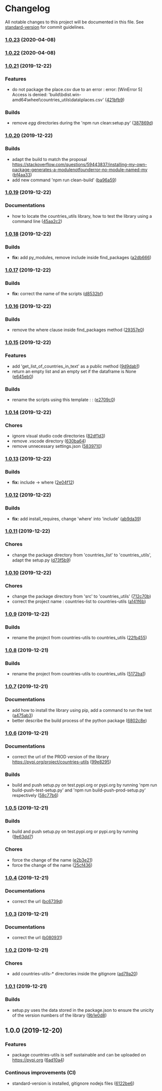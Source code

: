 # Changelog

All notable changes to this project will be documented in this file. See [standard-version](https://github.com/conventional-changelog/standard-version) for commit guidelines.

### [1.0.23](https://bitbucket.org/altf1be/countries_utils/compare/v1.0.22...v1.0.23) (2020-04-08)

### [1.0.22](https://bitbucket.org/altf1be/countries_utils/compare/v1.0.21...v1.0.22) (2020-04-08)

### [1.0.21](https://bitbucket.org/altf1be/countries_utils/compare/v1.0.20...v1.0.21) (2019-12-22)


### Features

* do not package the place.csv due to an error : error: [WinError 5] Access is denied: 'build\bdist.win-amd64\wheel\countries_utils\data\places.csv' ([421bfb9](https://bitbucket.org/altf1be/countries_utils/commit/421bfb98c91f21288a630cce531bbdbd39a116c5))


### Builds

* remove *egg* directories during the 'npm run clean:setup.py' ([387869d](https://bitbucket.org/altf1be/countries_utils/commit/387869d2a9f381e26011df77d3c652cde774b8aa))

### [1.0.20](https://bitbucket.org/altf1be/countries_utils/compare/v1.0.19...v1.0.20) (2019-12-22)


### Builds

*  adapt the build to match the proposal https://stackoverflow.com/questions/59443837/installing-my-own-package-generates-a-modulenotfounderror-no-module-named-my ([bf4aa33](https://bitbucket.org/altf1be/countries_utils/commit/bf4aa338321c029156c24e1bdaf15023800fea65))
* add new command 'npm run clean-build' ([ba96a59](https://bitbucket.org/altf1be/countries_utils/commit/ba96a59e8c72a31a2191fdd859758a04328de776))

### [1.0.19](https://bitbucket.org/altf1be/countries_utils/compare/v1.0.18...v1.0.19) (2019-12-22)


### Documentations

* how to locate the countries_utils library, how to test the library using a command line ([45aa2c2](https://bitbucket.org/altf1be/countries_utils/commit/45aa2c272163ff1c713bb3feeec354e677631e74))

### [1.0.18](https://bitbucket.org/altf1be/countries_utils/compare/v1.0.17...v1.0.18) (2019-12-22)


### Builds

* **fix:** add py_modules, remove include inside find_packages ([a2db666](https://bitbucket.org/altf1be/countries_utils/commit/a2db66635d2ad249e01a661249bbc1fae620338e))

### [1.0.17](https://bitbucket.org/altf1be/countries_utils/compare/v1.0.16...v1.0.17) (2019-12-22)


### Builds

* **fix:** correct the name of the scripts ([d8532bf](https://bitbucket.org/altf1be/countries_utils/commit/d8532bf63cee832b1508b54f50e554c085a44d11))

### [1.0.16](https://bitbucket.org/altf1be/countries_utils/compare/v1.0.15...v1.0.16) (2019-12-22)


### Builds

* remove the where clause inside find_packages method ([29357e0](https://bitbucket.org/altf1be/countries_utils/commit/29357e0a4ade8b8c6a90d7dfc079c13bd61cece7))

### [1.0.15](https://bitbucket.org/altf1be/countries_utils/compare/v1.0.14...v1.0.15) (2019-12-22)


### Features

* add 'get_list_of_countries_in_text' as a public method ([9d9dab1](https://bitbucket.org/altf1be/countries_utils/commit/9d9dab186d408866c2643623be3e98c6ea2e7222))
* return an empty list and an empty set if the dataframe is None ([e645eb0](https://bitbucket.org/altf1be/countries_utils/commit/e645eb0ba65b317340dafef8d4c2ac30d588afa4))


### Builds

* rename the scripts using this template : <action>:<filename> ([e2709c0](https://bitbucket.org/altf1be/countries_utils/commit/e2709c0cc9c376c1dcb24b4429c6627cf0e7bd32))

### [1.0.14](https://bitbucket.org/altf1be/countries_utils/compare/v1.0.13...v1.0.14) (2019-12-22)


### Chores

* ignore visual studio code directories ([82df1d3](https://bitbucket.org/altf1be/countries_utils/commit/82df1d3edb0d10a7f969863941f114dcc43f0046))
* remove .vscode directory ([630ba64](https://bitbucket.org/altf1be/countries_utils/commit/630ba6490dd88e08370123e82c1d421c5445e28f))
* remove unnecessary settings.json ([5839710](https://bitbucket.org/altf1be/countries_utils/commit/5839710dc906f08243b18ef29e240a278ec4c3d1))

### [1.0.13](https://bitbucket.org/altf1be/countries_utils/compare/v1.0.12...v1.0.13) (2019-12-22)


### Builds

* **fix:** include -> where ([2e04f12](https://bitbucket.org/altf1be/countries_utils/commit/2e04f121262cf76d658fd3714478caabe209ec35))

### [1.0.12](https://bitbucket.org/altf1be/countries_utils/compare/v1.0.11...v1.0.12) (2019-12-22)


### Builds

* **fix:** add install_requires, change 'where' into 'include' ([ab9da39](https://bitbucket.org/altf1be/countries_utils/commit/ab9da390d9628a80f0d46612821ac3c050bf72f5))

### [1.0.11](https://bitbucket.org/altf1be/countries_utils/compare/v1.0.10...v1.0.11) (2019-12-22)


### Chores

* change the package directory from 'countries_list' to 'countries_utils', adapt the setup.py ([d73f5b9](https://bitbucket.org/altf1be/countries_utils/commit/d73f5b92c90ba55cb24dc05bff59b1de1c31e09d))

### [1.0.10](https://bitbucket.org/altf1be/countries_utils/compare/v1.0.9...v1.0.10) (2019-12-22)


### Chores

* change the package directory from 'src' to 'countries_utils' ([712c70b](https://bitbucket.org/altf1be/countries_utils/commit/712c70bb646b5323658010ef59574ec58b2a8ef4))
* correct the project name : countries-list to countries-utils ([a141f6b](https://bitbucket.org/altf1be/countries_utils/commit/a141f6b19250028ddb2754a83fde0d552ad3b6e0))

### [1.0.9](https://bitbucket.org/altf1be/countries_utils/compare/v1.0.8...v1.0.9) (2019-12-22)


### Builds

* rename the project from countries-utils to countries_utils ([22fb455](https://bitbucket.org/altf1be/countries_utils/commit/22fb455db2fb04aa9096f5c2eb5277d694f91aa3))

### [1.0.8](https://bitbucket.org/altf1be/countries_utils/compare/v1.0.7...v1.0.8) (2019-12-21)


### Builds

* rename the project from countries-utils to countries_utils ([5172ba1](https://bitbucket.org/altf1be/countries_utils/commit/5172ba1dd0b5b55f783819f534bc5bd089b234b9))

### [1.0.7](https://bitbucket.org/altf1be/countries_utils/compare/v1.0.6...v1.0.7) (2019-12-21)


### Documentations

* add how to install the library using pip, add a command to run the test ([a475ab3](https://bitbucket.org/altf1be/countries_utils/commit/a475ab3de5826bc0ec96c7ca5e6557278c30a5db))
* better describe the build process of the python package ([6802c8e](https://bitbucket.org/altf1be/countries_utils/commit/6802c8e08d1310596717a39cfdf6ba2a16048884))

### [1.0.6](https://bitbucket.org/altf1be/countries_utils/compare/v1.0.5...v1.0.6) (2019-12-21)


### Documentations

* correct the url of the PROD version of the library https://pypi.org/project/countries-utils ([99e8295](https://bitbucket.org/altf1be/countries_utils/commit/99e8295b7347ad30f1f14076d856625046545113))


### Builds

* build and push setup.py on test.pypi.org or pypi.org by running 'npm run build-push-test-setup.py' and 'npm run build-push-prod-setup.py' respectively ([58c77b6](https://bitbucket.org/altf1be/countries_utils/commit/58c77b64f90f03a34b4eb3aa45d256204c07c9b9))

### [1.0.5](https://bitbucket.org/altf1be/countries_utils/compare/v1.0.4...v1.0.5) (2019-12-21)


### Builds

* build and push setup.py on test.pypi.org or pypi.org by running ([9e63dd7](https://bitbucket.org/altf1be/countries_utils/commit/9e63dd7575136c5794eddc207a85a75bf44118c3))


### Chores

* force the change of the name ([e2b3e21](https://bitbucket.org/altf1be/countries_utils/commit/e2b3e2124c75a5534cba80386d8be8bcd6288d65))
* force the change of the name ([25cf436](https://bitbucket.org/altf1be/countries_utils/commit/25cf436f59756fb6debe5153ae1860524683d0ba))

### [1.0.4](https://bitbucket.org/altf1be/countries_utils/compare/v1.0.3...v1.0.4) (2019-12-21)


### Documentations

* correct the url ([bc6739d](https://bitbucket.org/altf1be/countries_utils/commit/bc6739dba4cc705481b513347a77ff4cb596dbdb))

### [1.0.3](https://bitbucket.org/altf1be/countries_utils/compare/v1.0.2...v1.0.3) (2019-12-21)


### Documentations

* correct the url ([b080931](https://bitbucket.org/altf1be/countries_utils/commit/b08093157fb5c7528039e7108c70e9dd952adb8e))

### [1.0.2](https://bitbucket.org/altf1be/countries_utils/compare/v1.0.1...v1.0.2) (2019-12-21)


### Chores

* add countries-utils-* directories inside the gitignore ([ad79a20](https://bitbucket.org/altf1be/countries_utils/commit/ad79a2046557c2b2a3af66d46965ae413aad1f21))

### [1.0.1](https://bitbucket.org/altf1be/countries_utils/compare/v1.0.0...v1.0.1) (2019-12-21)


### Builds

* setup.py uses the data stored in the package.json to ensure the unicity of the version numbers of the library ([9b1e0d8](https://bitbucket.org/altf1be/countries_utils/commit/9b1e0d88b6860564c98e313b62e1ce938ee5bfc4))

## 1.0.0 (2019-12-20)


### Features

* package countries-utils is self sustainable and can be uploaded on https://pypi.org ([6ad10a4](https://bitbucket.org/altf1be/countries_utils/commit/6ad10a4648ac513f0ba45e3bacd4f09c42ebd824))


### Continous improvements (CI)

* standard-version is installed, gitignore nodejs files ([6122be6](https://bitbucket.org/altf1be/countries_utils/commit/6122be603ace861864b71d0cecb40b0b6b1cb87e))
